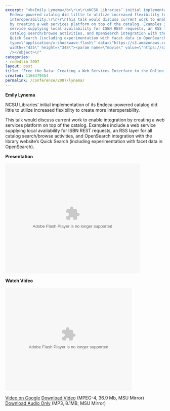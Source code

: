 ```yaml
---
excerpt: "<b>Emily Lynema</b>\r\n\r\nNCSU Libraries’ initial implementation of its
  Endeca-powered catalog did little to utilize increased flexibility to create more
  interoperability.\r\n\r\nThis talk would discuss current work to enable integration
  by creating a web services platform on top of the catalog. Examples include a web
  service supplying local availability for ISBN REST requests, an RSS layer for all
  catalog search/browse activities, and OpenSearch integration with the library website’s
  Quick Search (including experimentation with facet data in OpenSearch). \r\n\r\n<b>Presentation</b>\r\n\r\n<object
  type=\"application/x-shockwave-flash\" data=\"https://s3.amazonaws.com:443/slideshare/ssplayer.swf?id=34980&doc=free-the-data-creating-a-web-services-interface-to-the-online-catalog-28910\"
  width=\"425\" height=\"348\"><param name=\"movie\" value=\"https://s3.amazonaws.com:443/slideshare/ssplayer.swf?id=34980&doc=free-the-data-creating-a-web-services-interface-to-the-online-catalog-28910\"
  /></object>\r"
categories:
- code4lib 2007
layout: post
title: 'Free the Data: Creating a Web Services Interface to the Online Catalog'
created: 1166479454
permalink: /conference/2007/lynema/
---
```

<b>Emily Lynema</b>

NCSU Libraries’ initial implementation of its Endeca-powered catalog did little to utilize increased flexibility to create more interoperability.

This talk would discuss current work to enable integration by creating a web services platform on top of the catalog. Examples include a web service supplying local availability for ISBN REST requests, an RSS layer for all catalog search/browse activities, and OpenSearch integration with the library website’s Quick Search (including experimentation with facet data in OpenSearch).

<b>Presentation</b>

<object type="application/x-shockwave-flash" data="https://s3.amazonaws.com:443/slideshare/ssplayer.swf?id=34980&doc=free-the-data-creating-a-web-services-interface-to-the-online-catalog-28910" width="425" height="348"><param name="movie" value="https://s3.amazonaws.com:443/slideshare/ssplayer.swf?id=34980&doc=free-the-data-creating-a-web-services-interface-to-the-online-catalog-28910" /></object>

<b>Watch Video</b>

<embed style="width:400px; height:326px;" id="VideoPlayback" type="application/x-shockwave-flash" src="http://video.google.com/googleplayer.swf?docId=4466664384458829806&hl=en" flashvars="">

<a href="http://video.google.com/videoplay?docid=4466664384458829806&hl=en">Video on Google</a>
<a href="http://streaming.msu.edu/storemedia/download/ebyryan/code4lib07/code4lib07_pres_web_services_lynema.mp4">Download Video</a> (MPEG-4, 36.9 Mb, MSU Mirror)
<a href="http://streaming.msu.edu/storemedia/download/ebyryan/c4l07audio/d1/code4lib07_pres_web_services_lynema.mp3">Download Audio Only</a> (MP3, 8.1MB, MSU Mirror)
